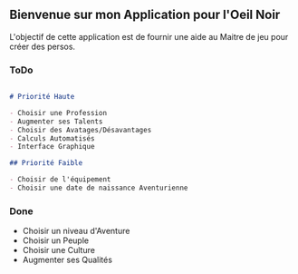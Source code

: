## Bienvenue sur mon Application pour l'Oeil Noir

L'objectif de cette application est de fournir une aide au Maitre de jeu pour créer des persos.


### ToDo

```markdown

# Priorité Haute

- Choisir une Profession
- Augmenter ses Talents
- Choisir des Avatages/Désavantages
- Calculs Automatisés
- Interface Graphique

## Priorité Faible

- Choisir de l'équipement
- Choisir une date de naissance Aventurienne

```

### Done

- Choisir un niveau d'Aventure
- Choisir un Peuple
- Choisir une Culture
- Augmenter ses Qualités

